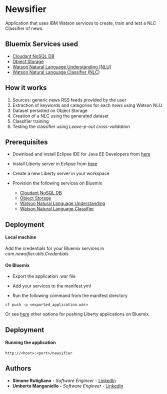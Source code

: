 # Newsifier

Application that uses IBM Watson services to create, train and test a NLC Classifier of news.

## Bluemix Services used

* [Cloudant NoSQL DB](https://console.bluemix.net/catalog/services/cloudant-nosql-db)
* [Object Storage](https://console.bluemix.net/catalog/services/object-storage)
* [Watson Natural Language Understanding (NLU)](https://console.bluemix.net/catalog/services/natural-language-understanding)
* [Watson Natural Language Classifier (NLC)](https://console.bluemix.net/catalog/services/natural-language-classifier)
    
## How it works

1. Sources: generic news RSS feeds provided by the user
2. Extraction of keywords and categories for each news using Watson NLU
3. Dataset persisted on Object Storage
4. Creation of a NLC using the generated dataset
5. Classifier training
6. Testing the classifier using _Leave-p-out cross-validation_ 


## Prerequisites

* Download and install Eclipse IDE for Java EE Developers from [here](https://www.eclipse.org/downloads/packages/eclipse-ide-java-ee-developers/neon3) 


* Install Liberty server in Eclipse from [here](https://developer.ibm.com/wasdev/downloads/liberty-profile-using-eclipse/)


* Create a new Liberty server in your workspace


* Provision the following services on Bluemix
    * [Cloudant NoSQL DB](https://console.bluemix.net/catalog/services/cloudant-nosql-db)
    * [Object Storage](https://console.bluemix.net/catalog/services/object-storage)
    * [Watson Natural Language Understanding](https://console.bluemix.net/catalog/services/natural-language-understanding)
    * [Watson Natural Language Classifier](https://console.bluemix.net/catalog/services/natural-language-classifier)

	

## Deployment

#### Local machine

Add the credentials for your Bluemix services in _com.newsifier.utils.Credentials_

#### On Bluemix

* Export the application .war file

* Add your services to the manifest.yml

* Run the following command from the manifest directory

    
```
cf push -p <exported_application.war>
```

Or see [here](https://console.bluemix.net/docs/runtimes/liberty/optionsForPushing.html#options_for_pushing) other options for pushing Liberty applications on Bluemix.

## Deployment

#### Running the application
```
http://<host>:<port>/newsifier
```

## Authors

* **Simone Rutigliano** - *Software Engineer* - [LinkedIn](https://www.linkedin.com/in/simonerutigliano/)
* **Umberto Manganiello** - *Software Engineer* - [LinkedIn](www.linkedin.com/in/umanganiello)
